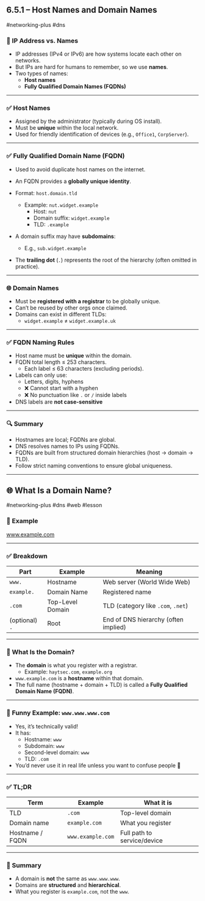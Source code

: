## 6.5.1 – Host Names and Domain Names  
#networking-plus #dns 

### 🧱 IP Address vs. Names  
- IP addresses (IPv4 or IPv6) are how systems locate each other on networks.  
- But IPs are hard for humans to remember, so we use **names**.  
- Two types of names:  
  - **Host names**  
  - **Fully Qualified Domain Names (FQDNs)**

---

### ✅ Host Names  
- Assigned by the administrator (typically during OS install).  
- Must be **unique** within the local network.  
- Used for friendly identification of devices (e.g., `Office1`, `CorpServer`).

---

### ✅ Fully Qualified Domain Name (FQDN)  
- Used to avoid duplicate host names on the internet.  
- An FQDN provides a **globally unique identity**.  
- Format: `host.domain.tld`  
  - Example: `nut.widget.example`  
    - Host: `nut`  
    - Domain suffix: `widget.example`  
    - TLD: `.example`

- A domain suffix may have **subdomains**:  
  - E.g., `sub.widget.example`  

- The **trailing dot** (`.`) represents the root of the hierarchy (often omitted in practice).

---

### 🌐 Domain Names  
- Must be **registered with a registrar** to be globally unique.  
- Can’t be reused by other orgs once claimed.  
- Domains can exist in different TLDs:
  - `widget.example` ≠ `widget.example.uk`

---

### ✅ FQDN Naming Rules  
- Host name must be **unique** within the domain.  
- FQDN total length ≤ 253 characters.  
  - Each label ≤ 63 characters (excluding periods).  
- Labels can only use:
  - Letters, digits, hyphens  
  - ❌ Cannot start with a hyphen  
  - ❌ No punctuation like `.` or `/` inside labels  
- DNS labels are **not case-sensitive**

---

### 🔍 Summary  
- Hostnames are local; FQDNs are global.  
- DNS resolves names to IPs using FQDNs.  
- FQDNs are built from structured domain hierarchies (host → domain → TLD).  
- Follow strict naming conventions to ensure global uniqueness.

---
## 🌐 What Is a Domain Name?  
#networking-plus #dns #web #lesson

### 🧱 Example  

www.example.com


---

### ✅ Breakdown

| Part               | Example             | Meaning                        |
|--------------------|---------------------|--------------------------------|
| `www.`             | Hostname            | Web server (World Wide Web)    |
| `example.`         | Domain Name         | Registered name                |
| `.com`             | Top-Level Domain    | TLD (category like `.com`, `.net`) |
| (optional) `.`     | Root                | End of DNS hierarchy (often implied)

---

### 🎯 What Is the Domain?

- The **domain** is what you register with a registrar.  
  - Example: `haytsec.com`, `example.org`
- `www.example.com` is a **hostname** within that domain.
- The full name (hostname + domain + TLD) is called a **Fully Qualified Domain Name (FQDN)**.

---

### 🧪 Funny Example: `www.www.www.com`

- Yes, it’s technically valid!  
- It has:
  - Hostname: `www`
  - Subdomain: `www`
  - Second-level domain: `www`
  - TLD: `.com`
- You’d never use it in real life unless you want to confuse people 🤯

---

### ✅ TL;DR

| Term              | Example              | What it is                          |
|-------------------|----------------------|-------------------------------------|
| TLD               | `.com`               | Top-level domain                    |
| Domain name       | `example.com`        | What you register                   |
| Hostname / FQDN   | `www.example.com`    | Full path to service/device         |

---

### 📌 Summary  
- A domain is **not** the same as `www.www.www`.  
- Domains are **structured** and **hierarchical**.  
- What you register is `example.com`, not the `www`.

